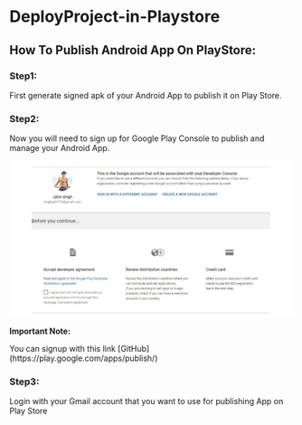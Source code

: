 # DeployProject-in-Playstore
## How To Publish Android App On PlayStore:

### Step1:

<p> First generate signed apk of your Android App to publish it on Play Store.</p>

### Step2:
<p>Now you will need to sign up for Google Play Console to publish and manage your Android App.</p>

![androidfile](images/img1.JPG)

**Important Note:**
<p>You can signup with this link [GitHub](https://play.google.com/apps/publish/)</p>

### Step3:
<p>Login with your Gmail account that you want to use for publishing App on Play Store</p>